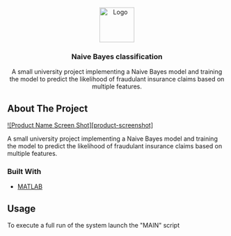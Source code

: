 

<!-- PROJECT LOGO -->
<br />
<p align="center">
  <a href="https://github.com/dannyleewalasek/AwayDay3">
    <img src="images/logo.png" alt="Logo" width="80" height="80">
  </a>

  <h3 align="center">Naive Bayes classification</h3>

  <p align="center">
    A small university project implementing a Naive Bayes model and training the model
    to predict the likelihood of fraudulant insurance claims based on multiple features.
    <br />
  </p>
</p>



<!-- ABOUT THE PROJECT -->
## About The Project

[![Product Name Screen Shot][product-screenshot]](https://example.com)

A small university project implementing a Naive Bayes model and training the model
to predict the likelihood of fraudulant insurance claims based on multiple features.


### Built With

* [MATLAB]()



<!-- USAGE EXAMPLES -->
## Usage

To execute a full run of the system launch the "MAIN" script
